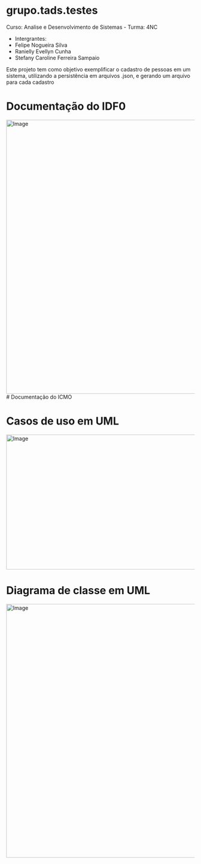 # grupo.tads.testes
Curso: Analise e Desenvolvimento de Sistemas - Turma: 4NC
* Intergrantes:
* Felipe Nogueira Silva
* Ranielly Evellyn Cunha
* Stefany Caroline Ferreira Sampaio
  
Este projeto tem como objetivo exemplificar o cadastro de pessoas em um sistema, utilizando a persistência em arquivos .json, e gerando um arquivo para cada cadastro

# Documentação do IDF0
<img width="876" height="731" alt="Image" src="https://github.com/user-attachments/assets/3374240f-10b0-4736-82fe-ad1dbfa115d9" />
# Documentação do ICMO

# Casos de uso em UML 
<img width="876" height="360" alt="Image" src="https://github.com/user-attachments/assets/a3b52fe9-edd2-4f4c-9eda-df75fb3daf89" />

# Diagrama de classe em UML
<img width="876" height="677" alt="Image" src="https://github.com/user-attachments/assets/a666f4f3-4fc5-46e1-9f29-2426e7b83662" />
